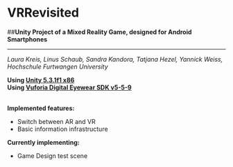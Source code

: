 # VRRevisited
##**Unity Project of a Mixed Reality Game, designed for Android Smartphones**<hr/>

*Laura Kreis, Linus Schaub, Sandra Kandora, Tatjana Hezel, Yannick Weiss,*</br>
*Hochschule Furtwangen University*

**Using [Unity 5.3.1f1 x86](https://unity3d.com/get-unity/download/archive)**</br>
**Using [Vuforia Digital Eyewear SDK v5-5-9](https://developer.vuforia.com/downloads/samples)**
</br></br>

**Implemented features:**
* Switch between AR and VR 
* Basic information infrastructure


**Currently implementing:**
* Game Design test scene
